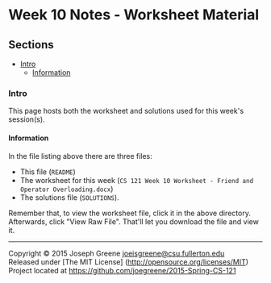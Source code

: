 # Week 10 Notes - Worksheet Material

## Sections
- [Intro](#intro)
  - [Information](#information)
    
### Intro
This page hosts both the worksheet and solutions used for this week's session(s).

#### Information
In the file listing above there are three files: 
- This file (`README`)
- The worksheet for this week (`CS 121 Week 10 Worksheet - Friend and Operator Overloading.docx`)
- The solutions file (`SOLUTIONS`).

Remember that, to view the worksheet file, click it in the above directory. Afterwards, click 
"View Raw File". That'll let you download the file and view it.

-------------------------------------------------------------------------------

Copyright &copy; 2015 Joseph Greene <joeisgreene@csu.fullerton.edu>  
Released under [The MIT License] (http://opensource.org/licenses/MIT)  
Project located at <https://github.com/joegreene/2015-Spring-CS-121>